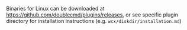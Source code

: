 Binaries for Linux can be downloaded at https://github.com/doublecmd/plugins/releases, or see specific plugin directory for installation instructions (e.g. `wcx/diskdir/installation.md`)
